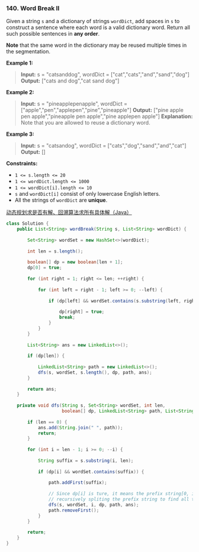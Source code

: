 ### 140. Word Break II

Given a string `s` and a dictionary of strings `wordDict`, add spaces in `s` to construct a sentence where each word is a valid dictionary word. Return all such possible sentences in **any order**.

**Note** that the same word in the dictionary may be reused multiple times in the segmentation.

**Example 1:**

> **Input:** s = "catsanddog", wordDict = ["cat","cats","and","sand","dog"]
> **Output:** ["cats and dog","cat sand dog"]

**Example 2:**

> **Input:** s = "pineapplepenapple", wordDict = ["apple","pen","applepen","pine","pineapple"]
> **Output:** ["pine apple pen apple","pineapple pen apple","pine applepen apple"]
> **Explanation:** Note that you are allowed to reuse a dictionary word.

**Example 3:**

> **Input:** s = "catsandog", wordDict = ["cats","dog","sand","and","cat"]
> **Output:** []

**Constraints:**

- `1 <= s.length <= 20`
- `1 <= wordDict.length <= 1000`
- `1 <= wordDict[i].length <= 10`
- `s` and `wordDict[i]` consist of only lowercase English letters.
- All the strings of `wordDict` are **unique**.

[动态规划求是否有解、回溯算法求所有具体解（Java）](https://leetcode.cn/problems/word-break-ii/solution/dong-tai-gui-hua-hui-su-qiu-jie-ju-ti-zhi-python-d/)

```java
class Solution {
    public List<String> wordBreak(String s, List<String> wordDict) {
        
        Set<String> wordSet = new HashSet<>(wordDict);
        
        int len = s.length();
        
        boolean[] dp = new boolean[len + 1];
        dp[0] = true;
        
        for (int right = 1; right <= len; ++right) {
            
            for (int left = right - 1; left >= 0; --left) {
                
                if (dp[left] && wordSet.contains(s.substring(left, right))) {
                    
                    dp[right] = true;
                    break;
                }
            }
        }
        
        List<String> ans = new LinkedList<>();
        
        if (dp[len]) {
            
            LinkedList<String> path = new LinkedList<>();
            dfs(s, wordSet, s.length(), dp, path, ans);
        }
        
        return ans;
    }
    
    private void dfs(String s, Set<String> wordSet, int len, 
                     boolean[] dp, LinkedList<String> path, List<String> ans) {
        
        if (len == 0) {
            ans.add(String.join(" ", path));
            return;
        }
        
        for (int i = len - 1; i >= 0; --i) {
            
            String suffix = s.substring(i, len);
            
            if (dp[i] && wordSet.contains(suffix)) {
                
                path.addFirst(suffix);
                
                // Since dp[i] is ture, it means the prefix string[0, i - 1] can be splitted, 
                // recursively spliting the prefix string to find all the possible combinations
                dfs(s, wordSet, i, dp, path, ans);
                path.removeFirst();
            }
        }
        
        return;
    }
}
```
